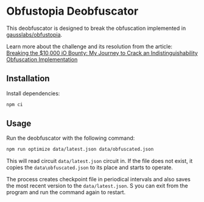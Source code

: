 # Obfustopia Deobfuscator

This deobfuscator is designed to break the obfuscation implemented in [gausslabs/obfustopia](https://github.com/gausslabs/obfustopia).

Learn more about the challenge and its resolution from the article:  
[Breaking the $10,000 iO Bounty: My Journey to Crack an Indistinguishability Obfuscation Implementation](https://mirror.xyz/killaridev.eth/x2x6yFhovUQJxICCM8jJ7ezcjIvqyRN1iQfsWCG_Doc)

## Installation

Install dependencies:

```bash
npm ci
```

## Usage

Run the deobfuscator with the following command:

```bash
npm run optimize data/latest.json data/obfuscated.json
```

This will read circuit `data/latest.json` circuit in. If the file does not exist, it copies the `data\obfuscated.json` to its place and starts to operate.

The process creates checkpoint file in periodical intervals and also saves the most recent version to the `data/latest.json`. S you can exit from the program and run the command again to restart.